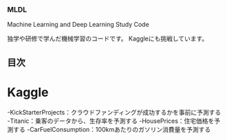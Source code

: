 ### MLDL
Machine Learning and Deep Learning Study Code

独学や研修で学んだ機械学習のコードです。
Kaggleにも挑戦しています。

## 目次

# Kaggle
-KickStarterProjects：クラウドファンディングが成功するかを事前に予測する
-Titanic：乗客のデータから、生存率を予測する
-HousePrices：住宅価格を予測する
-CarFuelConsumption：100kmあたりのガソリン消費量を予測する


